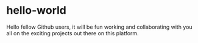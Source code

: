 # hello-world
Hello fellow Github users, it will be fun working and collaborating with you all on the exciting projects out there on this platform.
